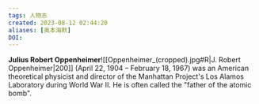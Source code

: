 ```yaml
---
tags: 人物志
created: 2023-08-12 02:44:20
aliases: [奥本海默]
DOI: 
---
```


**Julius Robert Oppenheimer**![[Oppenheimer_(cropped).jpg#R|J. Robert Oppenheimer|200]] (April 22, 1904 – February 18, 1967) was an American theoretical physicist and director of the Manhattan Project's Los Alamos Laboratory during World War II. He is often called the "father of the atomic bomb".


